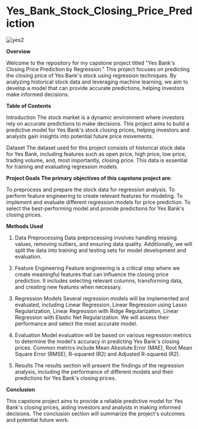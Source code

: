 # Yes_Bank_Stock_Closing_Price_Prediction
![yes2](https://github.com/Arthampatel/Yes_Bank_Stock_Closing_Price_Prediction/assets/140424795/f66c3bc6-fd03-4d8f-a36e-4a47c1d018e1)

**Overview**

Welcome to the repository for my capstone project titled "Yes Bank's Closing Price Prediction by Regression." This project focuses on predicting the closing price of Yes Bank's stock using regression techniques. By analyzing historical stock data and leveraging machine learning, we aim to develop a model that can provide accurate predictions, helping investors make informed decisions.

**Table of Contents**

Introduction The stock market is a dynamic environment where investors rely on accurate predictions to make decisions. This project aims to build a predictive model for Yes Bank's stock closing prices, helping investors and analysts gain insights into potential future price movements.

Dataset The dataset used for this project consists of historical stock data for Yes Bank, including features such as open price, high price, low price, trading volume, and, most importantly, closing price. This data is essential for training and evaluating regression models.

**Project Goals The primary objectives of this capstone project are:**

To preprocess and prepare the stock data for regression analysis.
To perform feature engineering to create relevant features for modeling.
To implement and evaluate different regression models for price prediction.
To select the best-performing model and provide predictions for Yes Bank's closing prices.

**Methods Used**
1. Data Preprocessing Data preprocessing involves handling missing values, removing outliers, and ensuring data quality. Additionally, we will split the data into training and testing sets for model development and evaluation.

2. Feature Engineering Feature engineering is a critical step where we create meaningful features that can influence the closing price prediction. It includes selecting relevant columns, transforming data, and creating new features when necessary.

3. Regression Models Several regression models will be implemented and evaluated, including Linear Regression, Linear Regression using Lasso Regularization, Linear Regression with Ridge Regularization, Linear Regression with Elastic Net Regularization. We will assess their performance and select the most accurate model.

4. Evaluation Model evaluation will be based on various regression metrics to determine the model's accuracy in predicting Yes Bank's closing prices. Common metrics include Mean Absolute Error (MAE), Root Mean Square Error (RMSE), R-squared (R2) and Adjusted R-squared (R2).

5. Results The results section will present the findings of the regression analysis, including the performance of different models and their predictions for Yes Bank's closing prices.

**Conclusion**

This capstone project aims to provide a reliable predictive model for Yes Bank's closing prices, aiding investors and analysts in making informed decisions. The conclusion section will summarize the project's outcomes and potential future work.
